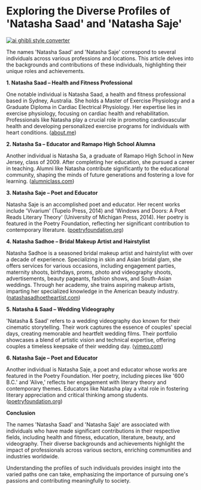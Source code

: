 # Exploring the Diverse Profiles of 'Natasha Saad' and 'Natasha Saje'

[![ai ghibli style converter](https://i.imgur.com/dwt8Y5G.gif)](https://witbeam.net/slzx)

The names 'Natasha Saad' and 'Natasha Saje' correspond to several individuals across various professions and locations. This article delves into the backgrounds and contributions of these individuals, highlighting their unique roles and achievements.

**1. Natasha Saad – Health and Fitness Professional**

One notable individual is Natasha Saad, a health and fitness professional based in Sydney, Australia. She holds a Master of Exercise Physiology and a Graduate Diploma in Cardiac Electrical Physiology. Her expertise lies in exercise physiology, focusing on cardiac health and rehabilitation. Professionals like Natasha play a crucial role in promoting cardiovascular health and developing personalized exercise programs for individuals with heart conditions. ([about.me](https://about.me/natasha_saad?utm_source=openai))

**2. Natasha Sa – Educator and Ramapo High School Alumna**

Another individual is Natasha Sa, a graduate of Ramapo High School in New Jersey, class of 2009. After completing her education, she pursued a career in teaching. Alumni like Natasha contribute significantly to the educational community, shaping the minds of future generations and fostering a love for learning. ([alumniclass.com](https://www.alumniclass.com/ramapo-high-school-raiders-franklin-lakes-nj/profile/natasha-sa/3762435/?utm_source=openai))

**3. Natasha Saje – Poet and Educator**

Natasha Saje is an accomplished poet and educator. Her recent works include 'Vivarium' (Tupelo Press, 2014) and 'Windows and Doors: A Poet Reads Literary Theory' (University of Michigan Press, 2014). Her poetry is featured in the Poetry Foundation, reflecting her significant contribution to contemporary literature. ([poetryfoundation.org](https://www.poetryfoundation.org/people/natasha-saje?utm_source=openai))

**4. Natasha Sadhoe – Bridal Makeup Artist and Hairstylist**

Natasha Sadhoe is a seasoned bridal makeup artist and hairstylist with over a decade of experience. Specializing in skin and Asian bridal glam, she offers services for various occasions, including engagement parties, maternity shoots, birthdays, proms, photo and videography shoots, advertisements, beauty pageants, fashion shows, and South-Asian weddings. Through her academy, she trains aspiring makeup artists, imparting her specialized knowledge in the American beauty industry. ([natashasadhoetheartist.com](https://www.natashasadhoetheartist.com/?utm_source=openai))

**5. Natasha & Saad – Wedding Videography**

'Natasha & Saad' refers to a wedding videography duo known for their cinematic storytelling. Their work captures the essence of couples' special days, creating memorable and heartfelt wedding films. Their portfolio showcases a blend of artistic vision and technical expertise, offering couples a timeless keepsake of their wedding day. ([vimeo.com](https://vimeo.com/527167617?utm_source=openai))

**6. Natasha Saje – Poet and Educator**

Another individual is Natasha Saje, a poet and educator whose works are featured in the Poetry Foundation. Her poetry, including pieces like '600 B.C.' and 'Alive,' reflects her engagement with literary theory and contemporary themes. Educators like Natasha play a vital role in fostering literary appreciation and critical thinking among students. ([poetryfoundation.org](https://www.poetryfoundation.org/people/natasha-saje?utm_source=openai))

**Conclusion**

The names 'Natasha Saad' and 'Natasha Saje' are associated with individuals who have made significant contributions in their respective fields, including health and fitness, education, literature, beauty, and videography. Their diverse backgrounds and achievements highlight the impact of professionals across various sectors, enriching communities and industries worldwide.

Understanding the profiles of such individuals provides insight into the varied paths one can take, emphasizing the importance of pursuing one's passions and contributing meaningfully to society.
